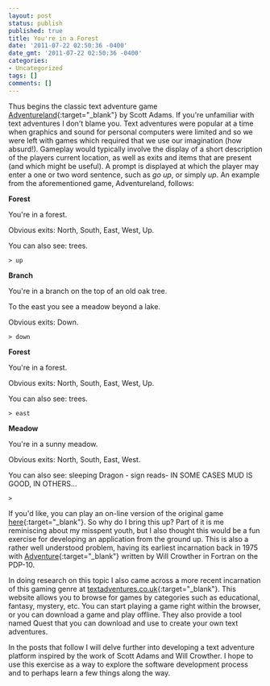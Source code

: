 ```yaml
---
layout: post
status: publish
published: true
title: You're in a Forest
date: '2011-07-22 02:50:36 -0400'
date_gmt: '2011-07-22 02:50:36 -0400'
categories:
- Uncategorized
tags: []
comments: []
---
```

Thus begins the classic text adventure game [Adventureland](https://en.wikipedia.org/wiki/Adventureland_(video_game) "Adventureland"){:target="_blank"} by Scott Adams. If you're unfamiliar with text adventures I don't blame you. Text adventures were popular at a time when graphics and sound for personal computers were limited and so we were left with games which required that we use our imagination (how absurd!). Gameplay would typically involve the display of a short description of the players current location, as well as exits and items that are present (and which might be useful). A prompt is displayed at which the player may enter a one or two word sentence, such as *go up*, or simply *up*. An example from the aforementioned game, Adventureland, follows:

**Forest**

You're in a forest.

Obvious exits: North, South, East, West, Up.

You can also see: trees.

    > up

**Branch**

You're in a branch on the top of an old oak tree.

To the east you see a meadow beyond a lake.

Obvious exits: Down.

    > down

**Forest**

You're in a forest.

Obvious exits: North, South, East, West, Up.

You can also see: trees.

    > east

**Meadow**

You're in a sunny meadow.

Obvious exits: North, South, East, West.

You can also see: sleeping Dragon - sign reads- IN SOME CASES MUD IS GOOD, IN OTHERS...

    >

If you'd like, you can play an on-line version of the original game [here](http://www.freearcade.com/Zplet.jav/Advland.html "Adventureland game"){:target="_blank"}.
So why do I bring this up? Part of it is me reminiscing about my misspent youth, but I also thought this would be a fun exercise for developing an application from the ground up. This is also a rather well understood problem, having its earliest incarnation back in 1975 with [Adventure](https://en.wikipedia.org/wiki/Interactive_fiction#History "Adventure"){:target="_blank"} written by Will Crowther in Fortran on the PDP-10.

In doing research on this topic I also came across a more recent incarnation of this gaming genre at [textadventures.co.uk](http://textadventures.co.uk/ "TextAdventures"){:target="_blank"}. This website allows you to browse for games by categories such as educational, fantasy, mystery, etc. You can start playing a game right within the browser, or you can download a game and play offline. They also provide a tool named Quest that you can download and use to create your own text adventures.

In the posts that follow I will delve further into developing a text adventure platform inspired by the work of Scott Adams and Will Crowther. I hope to use this exercise as a way to explore the software development process and to perhaps learn a few things along the way.
